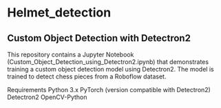 # Helmet_detection
## Custom Object Detection with Detectron2
This repository contains a Jupyter Notebook (Custom_Object_Detection_using_Detectron2.ipynb) that demonstrates training a custom object detection model using Detectron2. The model is trained to detect chess pieces from a Roboflow dataset.

Requirements
Python 3.x
PyTorch (version compatible with Detectron2)
Detectron2
OpenCV-Python
